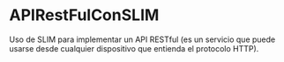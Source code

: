# APIRestFulConSLIM
Uso de SLIM para implementar un API RESTful (es un servicio que puede usarse desde cualquier dispositivo que entienda el protocolo HTTP). 
